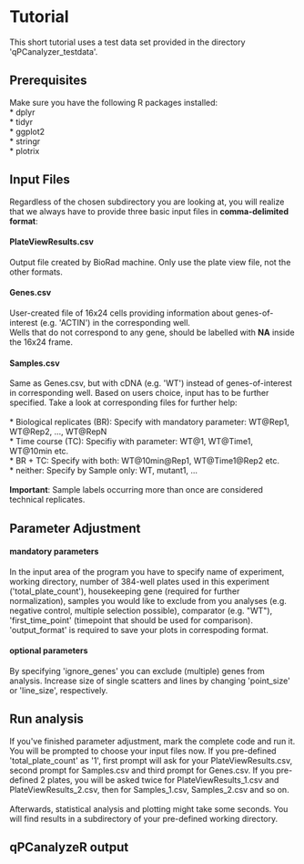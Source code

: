 <h1> Tutorial </h1>
  This short tutorial uses a test data set provided in the directory 'qPCanalyzer_testdata'. 
  
  <h2> Prerequisites </h2>
  Make sure you have the following R packages installed:<br>
  * dplyr <br>
  * tidyr <br>
  * ggplot2 <br>
  * stringr <br>
  * plotrix
  
  <h2> Input Files </h2>
  Regardless of the chosen subdirectory you are looking at, you will realize that we always
  have to provide three basic input files in <b>comma-delimited format</b>: <br>
  
  <h4> PlateViewResults.csv </h4> 
  Output file created by BioRad machine. Only use the plate view file, not the other formats.
  
  <h4> Genes.csv </h4>
  User-created file of 16x24 cells providing information about genes-of-interest (e.g. 'ACTIN') in the corresponding well.<br>
  Wells that do not correspond to any gene, should be labelled with <b>NA</b> inside the 16x24 frame. 
  
  <h4> Samples.csv </h4> 
  Same as Genes.csv, but with cDNA (e.g. 'WT') instead of genes-of-interest in corresponding well. Based on users choice, input has to be further specified. Take a look at corresponding files for further help: <br> <br>
  * Biological replicates (BR): Specify with mandatory parameter: WT@Rep1, WT@Rep2, ..., WT@RepN <br>
  * Time course (TC): Specifiy with parameter: WT@1, WT@Time1, WT@10min etc. <br>
  * BR + TC: Specify with both: WT@10min@Rep1, WT@Time1@Rep2 etc. <br>
  * neither: Specify by Sample only: WT, mutant1, ... <br> <br>
  <b>Important</b>: Sample labels occurring more than once are considered technical replicates.
  
  <h2> Parameter Adjustment </h2>
  <h4> mandatory parameters </h4>
  In the input area of the program you have to specify name of experiment, working directory, number of 384-well plates used in this experiment ('total_plate_count'), housekeeping gene (required for further normalization), samples you would like to exclude from you analyses (e.g. negative control, multiple selection possible), comparator (e.g. "WT"), 'first_time_point' (timepoint that should be used for comparison). 'output_format' is required to save your plots in correspoding format. 
  
  <h4> optional parameters </h4>
  By specifying 'ignore_genes' you can exclude (multiple) genes from analysis. Increase size of single scatters and lines by changing 'point_size' or 'line_size', respectively.
  
  <h2> Run analysis </h2>
  If you've finished parameter adjustment, mark the complete code and run it. <br>
  You will be prompted to choose your input files now. If you pre-defined 'total_plate_count' as '1', first prompt will ask for your PlateViewResults.csv, second prompt for Samples.csv and third prompt for Genes.csv. If you pre-defined 2 plates, you will be asked twice for PlateViewResults_1.csv and PlateViewResults_2.csv, then for Samples_1.csv, Samples_2.csv and so on.<br> <br>
  Afterwards, statistical analysis and plotting might take some seconds. You will find results in a subdirectory of your pre-defined working directory. 
  
  <h2> qPCanalyzeR output </h2>
  
